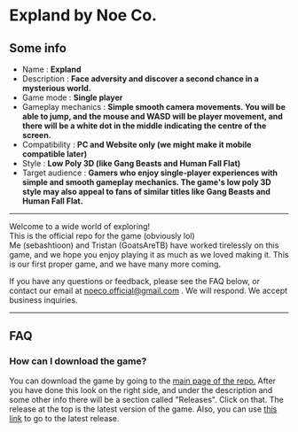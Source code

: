 # Expland by Noe Co.
## Some info
- Name : **Expland**
- Description : **Face adversity and discover a second chance in a mysterious world.**
- Game mode : **Single player**
- Gameplay mechanics : **Simple smooth camera movements. You will be able to jump, and the mouse and WASD will be player movement, and there will be a white dot in the middle indicating the centre of the screen.**
- Compatibility : **PC and Website only (we might make it mobile compatible later)**
- Style : **Low Poly 3D (like Gang Beasts and Human Fall Flat)**
- Target audience : **Gamers who enjoy single-player experiences with simple and smooth gameplay mechanics. The game's low poly 3D style may also appeal to fans of similar titles like Gang Beasts and Human Fall Flat.**

---

Welcome to a wide world of exploring! <br>
This is the official repo for the game (obviously lol) <br>
Me (sebashtioon) and Tristan (GoatsAreTB) have worked tirelessly on this game, and we hope you enjoy playing it as much as we loved making it. This is our first proper game, and we have many more coming. <br>

If you have any questions or feedback, please see the FAQ below, or contact our email at [noeco.official@gmail.com](mailto:noeco.official@gmail.com)
. We will respond. We accept business inquiries. 

---
## FAQ

### How can I download the game?
You can download the game by going to the [main page of the repo.](https://github.com/sebashtioon/Expland) After you have done this look on the right side, and under the description and some other info there will be a section called "Releases". Click on that. The release at the top is the latest version of the game.
Also, you can use [this link](https://api.github.com/repos/sebashtioon/Expland/releases/latest) to go to the latest release.


